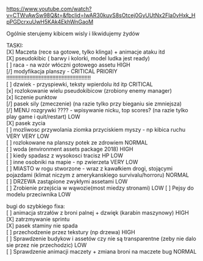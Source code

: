 
https://www.youtube.com/watch?v=CTWvAwSw98Q&t=&fbclid=IwAR30kuvS8sOtcej0GyUUtNx2Fla0vHxk_HpPGDcrxuUwH5KAk4EkhWnGaoM

Ogólnie sterujemy kibicem wisly i likwidujemy żydów

TASKI:  
[X] Maczeta (rece sa gotowe, tylko klinga) + animacje ataku itd  
[X] pseudokibic ( barwy i kolorki, model ludka jest ready)  
[ ] raca - na wzór włóczni gotowego assetu HIGH  
[/] modyfikacja planszy - CRITICAL PRIORIY !!!!!!!!!!!!!!!!!!!!!!!!!!!!!!!!!!!!!!!!!!!!!!!!!!!!!!!  
[ ] dzwiek - przyspiewki, teksty wpierdolu itd itp CRITICAL  
[x] rozlokowanie wielu pseudokibicow (zrobiony enemy manager)  
[x] liczenie punktow  
[/] pasek sily (zmeczenie) (na razie tylko przy bieganiu sie zmniejsza)  
[/] MENU rozgrywki ???? - wpisywanie nicku, top scores? (na razie tylko play game i quit/restart) LOW   
[X] pasek zycia  
[ ] mozliwosc przywolania ziomka przyciskiem myszy - np kibica ruchu VERY VERY LOW     
[ ] rozlokowane na planszy potek ze zdrowiem NORMAL  
[ ] woda (environment assets package 2018) HIGH  
[ ] kiedy spadasz z wysokosci tracisz HP LOW  
[ ] inne osobniki na mapie - np zwierzeta VERY LOW  
[ ] MIASTO w rogu stworzone - wraz z kawałkiem drogi, stojącymi pojazdami (klimat niczym z amerykanskiego survivalu/horroru) NORMAL  
[ ] DRZEWA zastąpione zwykłymi assetami  LOW  
[ ] Zrobienie przejścia w wąwozie(most miedzy stronami) LOW 
[ ] Pejsy do modelu przeciwnika LOW  

bugi do szybkiego fixa:  
[ ] animacja strzałów z broni palnej + dzwięk (karabin maszynowy) HIGH  
[X] zatrzmywanie sprintu  
[X] pasek staminy nie spada  
[ ] przechodzenie przez tekstury (np drzewa) HIGH    
[ ] Sprawdzenie budykow i assetów czy nie są transparentne (zeby nie dalo sie przez nie przechodzic) LOW    
[ ] Sprawdzenie animacji maczety + zmiana broni na maczete bug  NORMAL  
